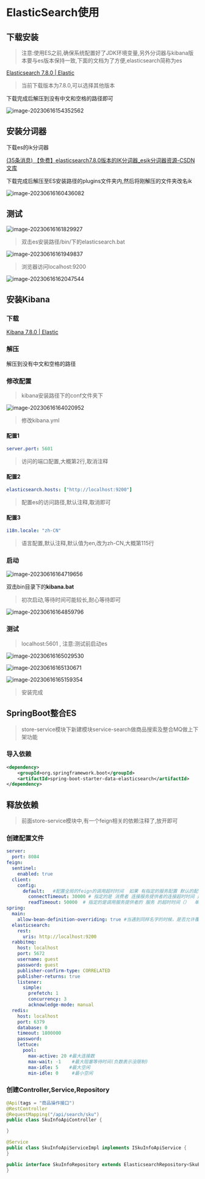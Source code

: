 # ElasticSearch使用

## 下载安装

> 注意:使用ES之前,确保系统配置好了JDK环境变量,另外分词器与kibana版本要与es版本保持一致,下面的文档为了方便,elasticsearch简称为es

[Elasticsearch 7.8.0 | Elastic](https://www.elastic.co/cn/downloads/past-releases/elasticsearch-7-8-0)

> 当前下载版本为7.8.0,可以选择其他版本

下载完成后解压到没有中文和空格的路径即可

![image-20230616154352562](ElasticSearch%E4%BD%BF%E7%94%A8.assets/image-20230616154352562.png)

## 安装分词器

下载es的ik分词器

[(35条消息) 【免费】elasticsearch7.8.0版本的IK分词器_esik分词器资源-CSDN文库](https://download.csdn.net/download/qq_33556185/13985351)

下载完成后解压至ES安装路径的plugins文件夹内,然后将刚解压的文件夹改名ik

![image-20230616160436082](ElasticSearch%E4%BD%BF%E7%94%A8.assets/image-20230616160436082.png)

## 测试

![image-20230616161829927](ElasticSearch%E4%BD%BF%E7%94%A8.assets/image-20230616161829927.png)

> 双击es安装路径/bin/下的elasticsearch.bat

![image-20230616161949837](ElasticSearch%E4%BD%BF%E7%94%A8.assets/image-20230616161949837.png)

> 浏览器访问localhost:9200

![image-20230616162047544](ElasticSearch%E4%BD%BF%E7%94%A8.assets/image-20230616162047544.png)

## 安装Kibana

### 下载

[Kibana 7.8.0 | Elastic](https://www.elastic.co/cn/downloads/past-releases/kibana-7-8-0)

### 解压

解压到没有中文和空格的路径

### 修改配置

> kibana安装路径下的conf文件夹下

![image-20230616164020952](ElasticSearch%E4%BD%BF%E7%94%A8.assets/image-20230616164020952.png)

> 修改kibana.yml

#### 配置1

```yaml
server.port: 5601
```

> 访问的端口配置,大概第2行,取消注释

#### 配置2

```yaml
elasticsearch.hosts: ["http://localhost:9200"]
```

> 配置es的访问路径,默认注释,取消即可

#### 配置3

```yaml
i18n.locale: "zh-CN"
```

> 语言配置,默认注释,默认值为en,改为zh-CN,大概第115行

### 启动

![image-20230616164719656](ElasticSearch%E4%BD%BF%E7%94%A8.assets/image-20230616164719656.png)

双击bin目录下的**kibana.bat**

> 初次启动,等待时间可能较长,耐心等待即可

![image-20230616164859796](ElasticSearch%E4%BD%BF%E7%94%A8.assets/image-20230616164859796.png)

### 测试

> localhost:5601 , 注意:测试前启动es

![image-20230616165029530](ElasticSearch%E4%BD%BF%E7%94%A8.assets/image-20230616165029530.png)

![image-20230616165130671](ElasticSearch%E4%BD%BF%E7%94%A8.assets/image-20230616165130671.png)

![image-20230616165159354](ElasticSearch%E4%BD%BF%E7%94%A8.assets/image-20230616165159354.png)

>  安装完成

## SpringBoot整合ES

> store-service模块下新建模块service-search做商品搜索及整合MQ做上下架功能

### 导入依赖

```xml
<dependency>
    <groupId>org.springframework.boot</groupId>
    <artifactId>spring-boot-starter-data-elasticsearch</artifactId>
</dependency>
```

## 释放依赖

> 前面store-service模块中,有一个feign相关的依赖注释了,放开即可

### 创建配置文件

```yaml
server:
  port: 8084
feign:
  sentinel:
    enabled: true
  client:
    config:
      default:   #配置全局的feign的调用超时时间  如果 有指定的服务配置 默认的配置不会生效
        connectTimeout: 30000 # 指定的是 消费者 连接服务提供者的连接超时时间 是否能连接  单位是毫秒
        readTimeout: 50000  # 指定的是调用服务提供者的 服务 的超时时间（）  单位是毫秒
spring:
  main:
    allow-bean-definition-overriding: true #当遇到同样名字的时候，是否允许覆盖注册
  elasticsearch:
    rest:
      uris: http://localhost:9200
  rabbitmq:
    host: localhost
    port: 5672
    username: guest
    password: guest
    publisher-confirm-type: CORRELATED
    publisher-returns: true
    listener:
      simple:
        prefetch: 1
        concurrency: 3
        acknowledge-mode: manual
  redis:
    host: localhost
    port: 6379
    database: 0
    timeout: 1800000
    password:
    lettuce:
      pool:
        max-active: 20 #最大连接数
        max-wait: -1    #最大阻塞等待时间(负数表示没限制)
        max-idle: 5    #最大空闲
        min-idle: 0     #最小空闲
```



### 创建Controller,Service,Repository

```java
@Api(tags = "商品操作接口")
@RestController
@RequestMapping("/api/search/sku")
public class SkuInfoApiController {

}
```

```java
@Service
public class SkuInfoApiServiceImpl implements ISkuInfoApiService {
}

```

```java
public interface SkuInfoRepository extends ElasticsearchRepository<SkuEs,Long> {
}
```

